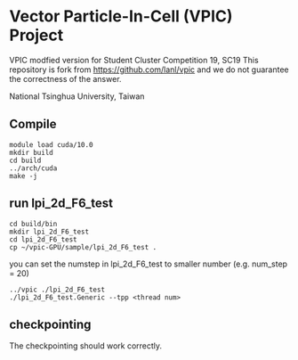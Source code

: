 # Vector Particle-In-Cell (VPIC) Project

VPIC modfied version for Student Cluster Competition 19, SC19
This repository is fork from https://github.com/lanl/vpic and we do not guarantee the correctness of the answer.

National Tsinghua University, Taiwan

## Compile

```
module load cuda/10.0
mkdir build
cd build
../arch/cuda
make -j
```

## run lpi_2d_F6_test

```
cd build/bin
mkdir lpi_2d_F6_test
cd lpi_2d_F6_test
cp ~/vpic-GPU/sample/lpi_2d_F6_test .
```

you can set the numstep in lpi_2d_F6_test to smaller number (e.g. num_step = 20)

```
../vpic ./lpi_2d_F6_test
./lpi_2d_F6_test.Generic --tpp <thread num>
```

## checkpointing

The checkpointing should work correctly.  
